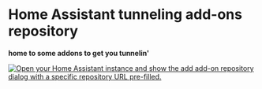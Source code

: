 # Home Assistant tunneling add-ons repository

__home to some addons to get you tunnelin'__

[![Open your Home Assistant instance and show the add add-on repository dialog with a specific repository URL pre-filled.](https://my.home-assistant.io/badges/supervisor_add_addon_repository.svg)](https://my.home-assistant.io/redirect/supervisor_add_addon_repository/?repository_url=https%3A%2F%2Fgithub.com%2Fshadow578%2Fha-tunneling-addons)

